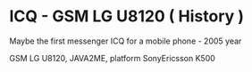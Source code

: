 # ICQ - GSM LG U8120 ( History )

Maybe the first messenger ICQ for a mobile phone - 2005 year

GSM LG U8120, JAVA2ME, platform SonyEricsson K500
